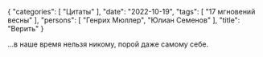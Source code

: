 {
   "categories": [
      "Цитаты"
   ],
   "date": "2022-10-19",
   "tags": [
      "17 мгновений весны"
   ],
   "persons": [
      "Генрих Мюллер",
      "Юлиан Семенов"
   ],
   "title": "Верить"
}

...в наше время нельзя никому, порой даже самому себе.
